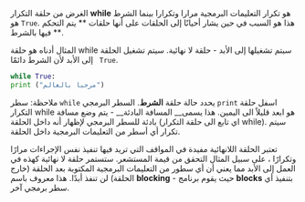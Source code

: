الغرض من حلقة التكرار **while** هو تكرار التعليمات البرمجية مرارا وتكرارا بينما الشرط هو `True`. هذا هو السبب في حين يشار أحيانًا إلى الحلقات على أنها حلقات ** يتم التحكم فيها بالشرط **.

المثال أدناه هو حلقة while سيتم تشغيلها إلى الأبد - حلقة لا نهائية. سيتم تشغيل الحلقة إلى الأبد لأن الشرط دائمًا ` True`.

```python
while True:
print ("مرحبا بالعالم")
```

ملاحظة: سطر `while` يحدد حالة حلقة **الشرط**. السطر البرمجي `print` اسفل حلقة التكرار while هو ابعد قليلاً الى اليمين. هذا يسمى__ المسافة البادئة__ - يتم وضع مسافة بادئة للسطر البرمجي لإظهار أنه داخل الحلقة (اي تابع الى حلقة التكرار while). سيتم تكرار أي أسطر من التعليمات البرمجية داخل الحلقة.

تعتبر الحلقة اللانهائية مفيدة في المواقف التي تريد فيها تنفيذ نفس الإجراءات مرارًا وتكرارًا ، على سبيل المثال التحقق من قيمة المستشعر. ستستمر حلقة لا نهائية كهذه في العمل إلى الأبد مما يعني أن أي سطور من التعليمات البرمجية المكتوبة بعد الحلقة (خارج الحلقة) لن تنفذ أبدًا. هذا معروف باسم **blocking** - حيث يقوم برنامج **blocks** بتنفيذ أي سطر برمجي آخر.
